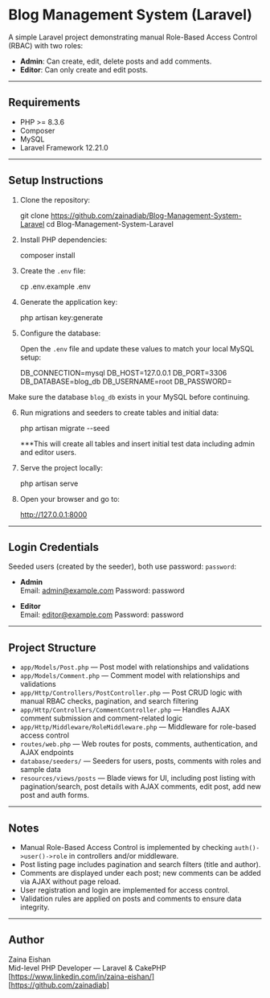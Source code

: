 # Blog Management System (Laravel)

A simple Laravel project demonstrating manual Role-Based Access Control (RBAC) with two roles:

- **Admin**: Can create, edit, delete posts and add comments.
- **Editor**: Can only create and edit posts.

---

## Requirements

- PHP >= 8.3.6
- Composer  
- MySQL
- Laravel Framework 12.21.0

---

## Setup Instructions

1. Clone the repository:

    git clone https://github.com/zainadiab/Blog-Management-System-Laravel
    cd Blog-Management-System-Laravel

2. Install PHP dependencies:

    composer install

3. Create the `.env` file:

    cp .env.example .env

4. Generate the application key:

    php artisan key:generate

5. Configure the database:

    Open the `.env` file and update these values to match your local MySQL setup:

    DB_CONNECTION=mysql
    DB_HOST=127.0.0.1
    DB_PORT=3306
    DB_DATABASE=blog_db
    DB_USERNAME=root
    DB_PASSWORD=

 Make sure the database `blog_db` exists in your MySQL before continuing.

6. Run migrations and seeders to create tables and initial data:

    php artisan migrate --seed

    ***This will create all tables and insert initial test data including admin and editor users.

7. Serve the project locally:

    php artisan serve

8. Open your browser and go to:

    http://127.0.0.1:8000

---

## Login Credentials

Seeded users (created by the seeder), both use password: `password`:

- **Admin**  
  Email: admin@example.com 
  Password: password

- **Editor**  
  Email: editor@example.com 
  Password: password

---

## Project Structure

- `app/Models/Post.php` — Post model with relationships and validations  
- `app/Models/Comment.php` — Comment model with relationships and validations  
- `app/Http/Controllers/PostController.php` — Post CRUD logic with manual RBAC checks, pagination, and search filtering  
- `app/Http/Controllers/CommentController.php` — Handles AJAX comment submission and comment-related logic  
- `app/Http/Middleware/RoleMiddleware.php` — Middleware for role-based access control  
- `routes/web.php` — Web routes for posts, comments, authentication, and AJAX endpoints  
- `database/seeders/` — Seeders for users, posts, comments with roles and sample data  
- `resources/views/posts` — Blade views for UI, including post listing with pagination/search, post details with AJAX comments, edit post, add new post and auth forms.

---

## Notes

- Manual Role-Based Access Control is implemented by checking `auth()->user()->role` in controllers and/or middleware.  
- Post listing page includes pagination and search filters (title and author).  
- Comments are displayed under each post; new comments can be added via AJAX without page reload.  
- User registration and login are implemented for access control.  
- Validation rules are applied on posts and comments to ensure data integrity.

---

## Author

Zaina Eishan  
Mid-level PHP Developer — Laravel & CakePHP  
[https://www.linkedin.com/in/zaina-eishan/]  
[https://github.com/zainadiab]
